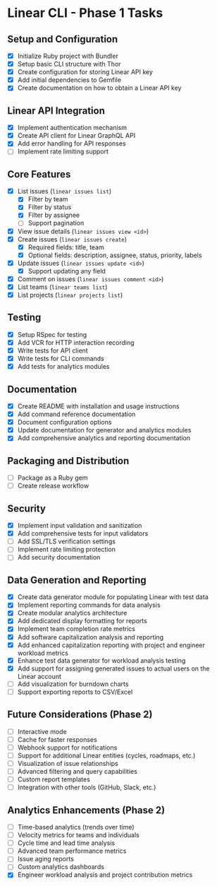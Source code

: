 # Linear CLI - Phase 1 Tasks

## Setup and Configuration
- [x] Initialize Ruby project with Bundler
- [x] Setup basic CLI structure with Thor
- [x] Create configuration for storing Linear API key
- [x] Add initial dependencies to Gemfile
- [x] Create documentation on how to obtain a Linear API key

## Linear API Integration
- [x] Implement authentication mechanism
- [x] Create API client for Linear GraphQL API
- [x] Add error handling for API responses
- [ ] Implement rate limiting support

## Core Features
- [x] List issues (`linear issues list`)
  - [x] Filter by team
  - [x] Filter by status
  - [x] Filter by assignee
  - [ ] Support pagination
- [x] View issue details (`linear issues view <id>`)
- [x] Create issues (`linear issues create`)
  - [x] Required fields: title, team
  - [x] Optional fields: description, assignee, status, priority, labels
- [x] Update issues (`linear issues update <id>`)
  - [x] Support updating any field
- [x] Comment on issues (`linear issues comment <id>`)
- [x] List teams (`linear teams list`)
- [x] List projects (`linear projects list`)

## Testing
- [x] Setup RSpec for testing
- [x] Add VCR for HTTP interaction recording
- [x] Write tests for API client
- [x] Write tests for CLI commands
- [x] Add tests for analytics modules

## Documentation
- [x] Create README with installation and usage instructions
- [x] Add command reference documentation
- [x] Document configuration options
- [x] Update documentation for generator and analytics modules
- [x] Add comprehensive analytics and reporting documentation

## Packaging and Distribution
- [ ] Package as a Ruby gem
- [ ] Create release workflow

## Security
- [x] Implement input validation and sanitization
- [x] Add comprehensive tests for input validators
- [ ] Add SSL/TLS verification settings
- [ ] Implement rate limiting protection
- [ ] Add security documentation

## Data Generation and Reporting
- [x] Create data generator module for populating Linear with test data
- [x] Implement reporting commands for data analysis
- [x] Create modular analytics architecture
- [x] Add dedicated display formatting for reports
- [x] Implement team completion rate metrics
- [x] Add software capitalization analysis and reporting
- [x] Add enhanced capitalization reporting with project and engineer workload metrics
- [x] Enhance test data generator for workload analysis testing
- [x] Add support for assigning generated issues to actual users on the Linear account
- [ ] Add visualization for burndown charts
- [ ] Support exporting reports to CSV/Excel

## Future Considerations (Phase 2)
- [ ] Interactive mode
- [ ] Cache for faster responses
- [ ] Webhook support for notifications
- [ ] Support for additional Linear entities (cycles, roadmaps, etc.)
- [ ] Visualization of issue relationships
- [ ] Advanced filtering and query capabilities
- [ ] Custom report templates
- [ ] Integration with other tools (GitHub, Slack, etc.)

## Analytics Enhancements (Phase 2)
- [ ] Time-based analytics (trends over time)
- [ ] Velocity metrics for teams and individuals
- [ ] Cycle time and lead time analysis
- [ ] Advanced team performance metrics
- [ ] Issue aging reports
- [ ] Custom analytics dashboards
- [x] Engineer workload analysis and project contribution metrics 
